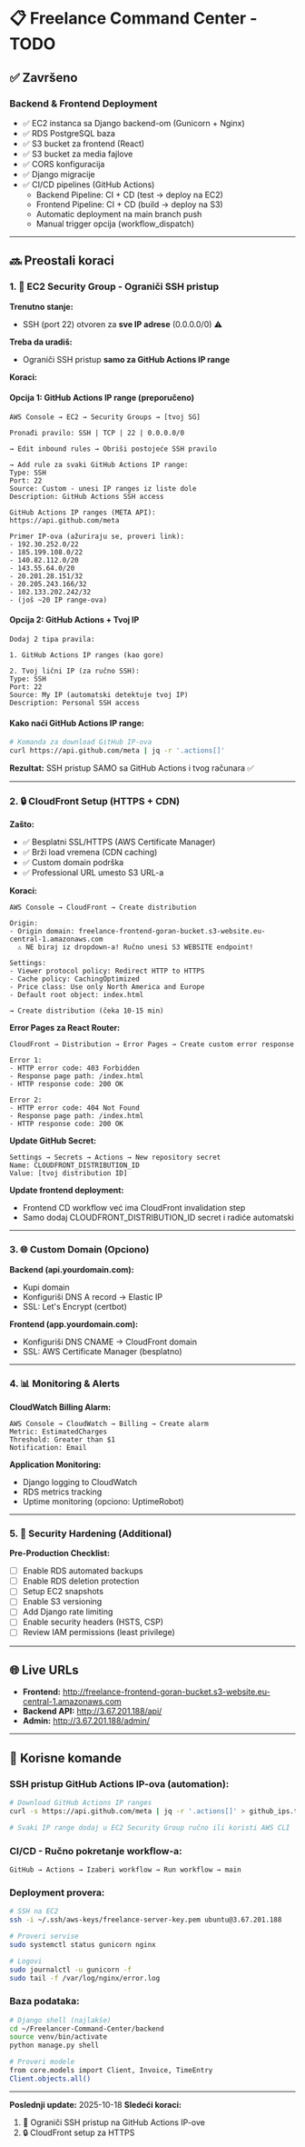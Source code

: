 # 📋 Freelance Command Center - TODO

## ✅ Završeno

### Backend & Frontend Deployment
- ✅ EC2 instanca sa Django backend-om (Gunicorn + Nginx)
- ✅ RDS PostgreSQL baza
- ✅ S3 bucket za frontend (React)
- ✅ S3 bucket za media fajlove
- ✅ CORS konfiguracija
- ✅ Django migracije
- ✅ CI/CD pipelines (GitHub Actions)
  - Backend Pipeline: CI + CD (test → deploy na EC2)
  - Frontend Pipeline: CI + CD (build → deploy na S3)
  - Automatic deployment na main branch push
  - Manual trigger opcija (workflow_dispatch)

---

## 🔜 Preostali koraci

### 1. 🔐 **EC2 Security Group - Ograniči SSH pristup**

**Trenutno stanje:**
- SSH (port 22) otvoren za **sve IP adrese** (0.0.0.0/0) ⚠️

**Treba da uradiš:**
- Ograniči SSH pristup **samo za GitHub Actions IP range**

**Koraci:**

#### **Opcija 1: GitHub Actions IP range (preporučeno)**
```
AWS Console → EC2 → Security Groups → [tvoj SG]

Pronađi pravilo: SSH | TCP | 22 | 0.0.0.0/0

→ Edit inbound rules → Obriši postojeće SSH pravilo

→ Add rule za svaki GitHub Actions IP range:
Type: SSH
Port: 22
Source: Custom - unesi IP ranges iz liste dole
Description: GitHub Actions SSH access

GitHub Actions IP ranges (META API):
https://api.github.com/meta

Primer IP-ova (ažuriraju se, proveri link):
- 192.30.252.0/22
- 185.199.108.0/22
- 140.82.112.0/20
- 143.55.64.0/20
- 20.201.28.151/32
- 20.205.243.166/32
- 102.133.202.242/32
- (još ~20 IP range-ova)
```

#### **Opcija 2: GitHub Actions + Tvoj IP**
```
Dodaj 2 tipa pravila:

1. GitHub Actions IP ranges (kao gore)

2. Tvoj lični IP (za ručno SSH):
Type: SSH
Port: 22
Source: My IP (automatski detektuje tvoj IP)
Description: Personal SSH access
```

#### **Kako naći GitHub Actions IP range:**
```bash
# Komanda za download GitHub IP-ova
curl https://api.github.com/meta | jq -r '.actions[]'
```

**Rezultat:** SSH pristup SAMO sa GitHub Actions i tvog računara ✅

---

### 2. 🔒 **CloudFront Setup (HTTPS + CDN)**

**Zašto:**
- ✅ Besplatni SSL/HTTPS (AWS Certificate Manager)
- ✅ Brži load vremena (CDN caching)
- ✅ Custom domain podrška
- ✅ Professional URL umesto S3 URL-a

**Koraci:**
```
AWS Console → CloudFront → Create distribution

Origin:
- Origin domain: freelance-frontend-goran-bucket.s3-website.eu-central-1.amazonaws.com
  ⚠️ NE biraj iz dropdown-a! Ručno unesi S3 WEBSITE endpoint!

Settings:
- Viewer protocol policy: Redirect HTTP to HTTPS
- Cache policy: CachingOptimized
- Price class: Use only North America and Europe
- Default root object: index.html

→ Create distribution (čeka 10-15 min)
```

**Error Pages za React Router:**
```
CloudFront → Distribution → Error Pages → Create custom error response

Error 1:
- HTTP error code: 403 Forbidden
- Response page path: /index.html
- HTTP response code: 200 OK

Error 2:
- HTTP error code: 404 Not Found
- Response page path: /index.html
- HTTP response code: 200 OK
```

**Update GitHub Secret:**
```
Settings → Secrets → Actions → New repository secret
Name: CLOUDFRONT_DISTRIBUTION_ID
Value: [tvoj distribution ID]
```

**Update frontend deployment:**
- Frontend CD workflow već ima CloudFront invalidation step
- Samo dodaj CLOUDFRONT_DISTRIBUTION_ID secret i radiće automatski

---

### 3. 🌐 **Custom Domain (Opciono)**

**Backend (api.yourdomain.com):**
- Kupi domain
- Konfiguriši DNS A record → Elastic IP
- SSL: Let's Encrypt (certbot)

**Frontend (app.yourdomain.com):**
- Konfiguriši DNS CNAME → CloudFront domain
- SSL: AWS Certificate Manager (besplatno)

---

### 4. 📊 **Monitoring & Alerts**

**CloudWatch Billing Alarm:**
```
AWS Console → CloudWatch → Billing → Create alarm
Metric: EstimatedCharges
Threshold: Greater than $1
Notification: Email
```

**Application Monitoring:**
- Django logging to CloudWatch
- RDS metrics tracking
- Uptime monitoring (opciono: UptimeRobot)

---

### 5. 🔐 **Security Hardening (Additional)**

**Pre-Production Checklist:**
- [ ] Enable RDS automated backups
- [ ] Enable RDS deletion protection
- [ ] Setup EC2 snapshots
- [ ] Enable S3 versioning
- [ ] Add Django rate limiting
- [ ] Enable security headers (HSTS, CSP)
- [ ] Review IAM permissions (least privilege)

---

## 🌐 Live URLs

- **Frontend:** http://freelance-frontend-goran-bucket.s3-website.eu-central-1.amazonaws.com
- **Backend API:** http://3.67.201.188/api/
- **Admin:** http://3.67.201.188/admin/

---

## 📝 Korisne komande

### SSH pristup GitHub Actions IP-ova (automation):
```bash
# Download GitHub Actions IP ranges
curl -s https://api.github.com/meta | jq -r '.actions[]' > github_ips.txt

# Svaki IP range dodaj u EC2 Security Group ručno ili koristi AWS CLI
```

### CI/CD - Ručno pokretanje workflow-a:
```
GitHub → Actions → Izaberi workflow → Run workflow → main
```

### Deployment provera:
```bash
# SSH na EC2
ssh -i ~/.ssh/aws-keys/freelance-server-key.pem ubuntu@3.67.201.188

# Proveri servise
sudo systemctl status gunicorn nginx

# Logovi
sudo journalctl -u gunicorn -f
sudo tail -f /var/log/nginx/error.log
```

### Baza podataka:
```bash
# Django shell (najlakše)
cd ~/Freelancer-Command-Center/backend
source venv/bin/activate
python manage.py shell

# Proveri modele
from core.models import Client, Invoice, TimeEntry
Client.objects.all()
```

---

**Poslednji update:** 2025-10-18
**Sledeći koraci:**
1. 🔐 Ograniči SSH pristup na GitHub Actions IP-ove
2. 🔒 CloudFront setup za HTTPS
